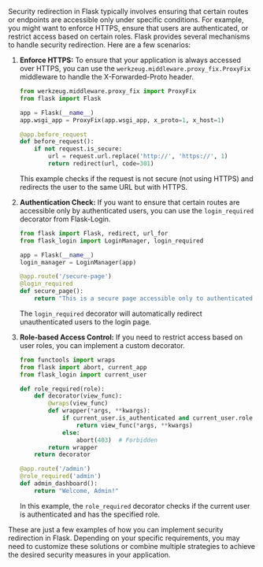 Security redirection in Flask typically involves ensuring that certain routes or endpoints are accessible only under specific conditions. For example, you might want to enforce HTTPS, ensure that users are authenticated, or restrict access based on certain roles. Flask provides several mechanisms to handle security redirection. Here are a few scenarios:

1. **Enforce HTTPS:**
   To ensure that your application is always accessed over HTTPS, you can use the `werkzeug.middleware.proxy_fix.ProxyFix` middleware to handle the X-Forwarded-Proto header.

   ```python
   from werkzeug.middleware.proxy_fix import ProxyFix
   from flask import Flask

   app = Flask(__name__)
   app.wsgi_app = ProxyFix(app.wsgi_app, x_proto=1, x_host=1)

   @app.before_request
   def before_request():
       if not request.is_secure:
           url = request.url.replace('http://', 'https://', 1)
           return redirect(url, code=301)
   ```

   This example checks if the request is not secure (not using HTTPS) and redirects the user to the same URL but with HTTPS.

2. **Authentication Check:**
   If you want to ensure that certain routes are accessible only by authenticated users, you can use the `login_required` decorator from Flask-Login.

   ```python
   from flask import Flask, redirect, url_for
   from flask_login import LoginManager, login_required

   app = Flask(__name__)
   login_manager = LoginManager(app)

   @app.route('/secure-page')
   @login_required
   def secure_page():
       return "This is a secure page accessible only to authenticated users."
   ```

   The `login_required` decorator will automatically redirect unauthenticated users to the login page.

3. **Role-based Access Control:**
   If you need to restrict access based on user roles, you can implement a custom decorator.

   ```python
   from functools import wraps
   from flask import abort, current_app
   from flask_login import current_user

   def role_required(role):
       def decorator(view_func):
           @wraps(view_func)
           def wrapper(*args, **kwargs):
               if current_user.is_authenticated and current_user.role == role:
                   return view_func(*args, **kwargs)
               else:
                   abort(403)  # Forbidden
           return wrapper
       return decorator

   @app.route('/admin')
   @role_required('admin')
   def admin_dashboard():
       return "Welcome, Admin!"
   ```

   In this example, the `role_required` decorator checks if the current user is authenticated and has the specified role.

These are just a few examples of how you can implement security redirection in Flask. Depending on your specific requirements, you may need to customize these solutions or combine multiple strategies to achieve the desired security measures in your application.
